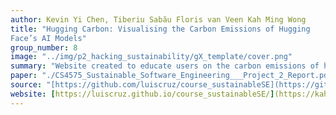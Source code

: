 ```yaml
---
author: Kevin Yi Chen, Tiberiu Sabău Floris van Veen Kah Ming Wong
title: "Hugging Carbon: Visualising the Carbon Emissions of Hugging
Face’s AI Models"
group_number: 8
image: "../img/p2_hacking_sustainability/gX_template/cover.png"
summary: "Website created to educate users on the carbon emissions of huggingface's ai models. Users would be able to visualise the performance, carbon emissions and are given suggestions on better models to use."
paper: "./CS4575_Sustainable_Software_Engineering___Project_2_Report.pdf"
source: "[https://github.com/luiscruz/course_sustainableSE](https://github.com/kahming0/SSE2)"
website: [https://luiscruz.github.io/course_sustainableSE/](https://kahming0.github.io/SSE2/)
---
```

